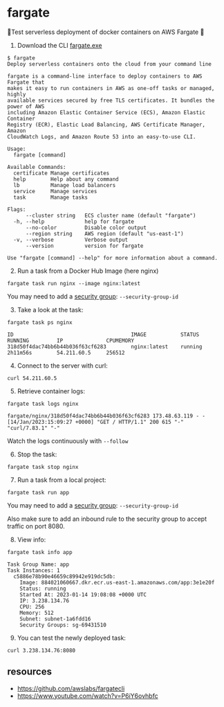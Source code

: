 # fargate
🐋Test serverless deployment of docker containers on AWS Fargate 🚀


1. Download the CLI [fargate.exe](https://github.com/awslabs/fargatecli/releases/) 

```
$ fargate
Deploy serverless containers onto the cloud from your command line

fargate is a command-line interface to deploy containers to AWS Fargate that
makes it easy to run containers in AWS as one-off tasks or managed, highly
available services secured by free TLS certificates. It bundles the power of AWS
including Amazon Elastic Container Service (ECS), Amazon Elastic Container
Registry (ECR), Elastic Load Balancing, AWS Certificate Manager, Amazon
CloudWatch Logs, and Amazon Route 53 into an easy-to-use CLI.

Usage:
  fargate [command]

Available Commands:
  certificate Manage certificates
  help        Help about any command
  lb          Manage load balancers
  service     Manage services
  task        Manage tasks

Flags:
      --cluster string   ECS cluster name (default "fargate")
  -h, --help             help for fargate
      --no-color         Disable color output
      --region string    AWS region (default "us-east-1")
  -v, --verbose          Verbose output
      --version          version for fargate

Use "fargate [command] --help" for more information about a command.
```

2. Run a task from a Docker Hub Image (here nginx)

```
fargate task run nginx --image nginx:latest
```

You may need to add a [security group](https://us-east-1.console.aws.amazon.com/ec2/home?region=us-east-1#SecurityGroups:): `--security-group-id`

3. Take a look at the task:
```
fargate task ps nginx
```

```
ID                                      IMAGE           STATUS  RUNNING         IP              CPUMEMORY
318d50f4dac74bb6b44b036f63cf6283        nginx:latest    running 2h11m56s        54.211.60.5     256512
```

4. Connect to the server with curl:
```
curl 54.211.60.5
```

5. Retrieve container logs:
```
fargate task logs nginx
```

```
fargate/nginx/318d50f4dac74bb6b44b036f63cf6283 173.48.63.119 - - [14/Jan/2023:15:09:27 +0000] "GET / HTTP/1.1" 200 615 "-" "curl/7.83.1" "-"
```

Watch the logs continuously with `--follow`

6. Stop the task:
```
fargate task stop nginx
``` 

7. Run a task from a local project:

```
fargate task run app
```
You may need to add a [security group](https://us-east-1.console.aws.amazon.com/ec2/home?region=us-east-1#SecurityGroups:): `--security-group-id`

Also make sure to add an inbound rule to the security group to accept traffic on port 8080.

8. View info:
```
fargate task info app
```
```
Task Group Name: app
Task Instances: 1
  c5886e78b90e46659c89942e919dc5db:
    Image: 884021060667.dkr.ecr.us-east-1.amazonaws.com/app:3e1e20f
    Status: running
    Started At: 2023-01-14 19:08:08 +0000 UTC
    IP: 3.238.134.76
    CPU: 256
    Memory: 512
    Subnet: subnet-1a6fdd16
    Security Groups: sg-69431510
```

9. You can test the newly deployed task:
```
curl 3.238.134.76:8080
```


## resources

- https://github.com/awslabs/fargatecli
- https://www.youtube.com/watch?v=P6iY6ovhbfc